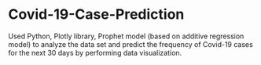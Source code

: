 # Covid-19-Case-Prediction

Used Python, Plotly library, Prophet model (based on additive regression model) to analyze the data set and
predict the frequency of Covid-19 cases for the next 30 days by performing data visualization.
